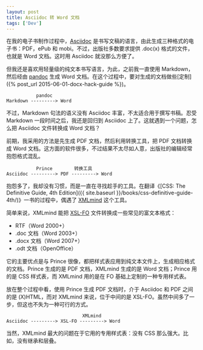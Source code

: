 ```yaml
---
layout: post
title: Asciidoc 转 Word 文档
tags: ['Dev']
---
```


在我的电子书制作过程中，[Asciidoc](http://www.methods.co.nz/asciidoc/) 是书写文稿的语言，由此生成三种格式的电子书：PDF，ePub 和 mobi。不过，出版社多数要求提供 .doc(x) 格式的文件，也就是 Word 文档。这时用 Asciidoc 就没那么方便了。

但我还是喜欢用轻量级的纯文本书写语言，为此，之前我一直使用 Markdown，然后经由 [pandoc](https://pandoc.org) 生成 Word 文档。在这个过程中，要对生成的文档做些[定制]({% post_url 2015-06-01-docx-hack-guide %})。

```
           pandoc
Markdown ---------> Word
```

不过，Markdown 句法的语义没有 Asciidoc 丰富，不太适合用于撰写书稿。忍受 Markdown 一段时间之后，我还是回归到 Asciidoc 上了。这就遇到一个问题，怎么把 Asciidoc 文件转换成 Word 文档？

前期，我采用的方法是先生成 PDF 文档，然后利用转换工具，把 PDF 文档转换成 Word 文档。这方面的软件很多，不过结果不太尽如人意，出版社的编辑经常抱怨格式混乱。

```
           Prince        转换工具
Asciidoc ---------> PDF ---------> Word
```

抱怨多了，我却没有习惯，而是一直在寻找趁手的工具。在翻译《[CSS: The Definitive Guide, 4th Edition]({{ site.baseurl }}/books/css-definitive-guide-4th/)》一书的过程中，偶遇了 [XMLmind](http://www.xmlmind.com/foconverter/) 这个工具。

简单来说，XMLmind 能把 [XSL-FO](https://www.w3.org/TR/2001/REC-xsl-20011015/) 文件转换成一些常见的富文本格式：

- RTF（Word 2000+）
- .doc 文档（Word 2003+）
- .docx 文档（Word 2007+）
- .odt 文档（OpenOffice）

它的主要优点是与 Prince 很像，都把样式表应用到纯文本文件上，生成相应格式的文档。Prince 生成的是 PDF 文档，XMLmind 生成的是 Word 文档；Prince 用的是 CSS 样式表，而 XMLmind 用的是在 FO 基础上定制的一种专用样式表。

放在整个过程中看，使用 Prince 生成 PDF 文档时，介于 Asciidoc 和 PDF 之间的是 (X)HTML，而对 XMLmind 来说，位于中间的是 XSL-FO。虽然中间多了一步，但这也不失为一种可行的方式。

```
                            XMLmind
Asciidoc ---------> XSL-FO ---------> Word
```

当然，XMLmind 最大的问题在于它用的专用样式表：没有 CSS 那么强大。比如，没有继承和层叠。
